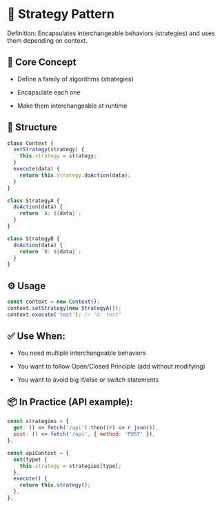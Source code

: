 # 🔁 Strategy Pattern

Definition: Encapsulates interchangeable behaviors (strategies) and uses them depending on context.

## 🧠 Core Concept

- Define a family of algorithms (strategies)

- Encapsulate each one

- Make them interchangeable at runtime

## 🧱 Structure

```js
class Context {
  setStrategy(strategy) {
    this.strategy = strategy;
  }
  execute(data) {
    return this.strategy.doAction(data);
  }
}

class StrategyA {
  doAction(data) {
    return `A: ${data}`;
  }
}

class StrategyB {
  doAction(data) {
    return `B: ${data}`;
  }
}
```

## ⚙️ Usage

```js
const context = new Context();
context.setStrategy(new StrategyA());
context.execute('test'); // "A: test"
```

## ✅ Use When:

- You need multiple interchangeable behaviors

- You want to follow Open/Closed Principle (add without modifying)

- You want to avoid big if/else or switch statements

## 📦 In Practice (API example):

```js
const strategies = {
  get: () => fetch('/api').then((r) => r.json()),
  post: () => fetch('/api', { method: 'POST' }),
};

const apiContext = {
  set(type) {
    this.strategy = strategies[type];
  },
  execute() {
    return this.strategy();
  },
};
```
